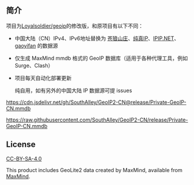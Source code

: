 ## 简介

项目为[Loyalsoldier/geoip](https://github.com/Loyalsoldier/geoip)的修改版，和原项目有以下不同：

- 中国大陆（CN）IPv4、IPv6地址替换为 [苍狼山庄](https://ispip.clang.cn/)、[纯真IP](https://github.com/metowolf/iplist)、[IPIP.NET](https://github.com/17mon/china_ip_list)、[gaoyifan](https://github.com/gaoyifan/china-operator-ip) 的数据源

- 仅生成 MaxMind mmdb 格式的 GeoIP 数据库（适用于各种代理工具，例如 Surge、Clash）

- 项目每天自动化部署更新
  
  纯自用，如有另外的中国大陆 IP 数据源可提 issues

https://cdn.jsdelivr.net/gh/SouthAlley/GeoIP2-CN@release/Private-GeoIP-CN.mmdb

https://raw.githubusercontent.com/SouthAlley/GeoIP2-CN/release/Private-GeoIP-CN.mmdb

## License

[CC-BY-SA-4.0](https://creativecommons.org/licenses/by-sa/4.0/)

This product includes GeoLite2 data created by MaxMind, available from [MaxMind](http://www.maxmind.com).
